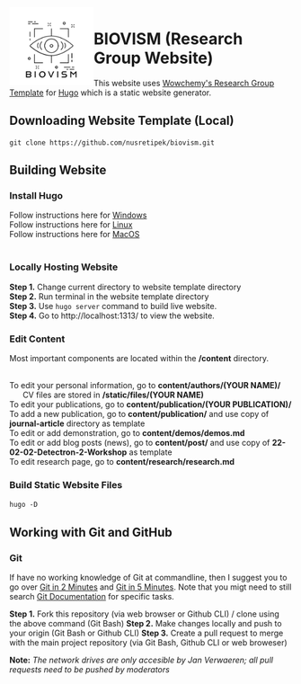 <img align="left" width="150px" src="assets/media/logo.png">

# BIOVISM (Research Group Website) 

This website uses [Wowchemy's Research Group Template](https://wowchemy.com/tags/research-group/) for [Hugo](https://gohugo.io) which is a static website generator.

## Downloading Website Template (Local)

```
git clone https://github.com/nusretipek/biovism.git
```

## Building Website

### Install Hugo

Follow instructions here for [Windows](https://gohugo.io/getting-started/installing/#chocolatey-windows) <br />
Follow instructions here for [Linux](https://gohugo.io/getting-started/installing/#linux) <br />
Follow instructions here for [MacOS](https://gohugo.io/getting-started/installing/#macos) <br /> <br />

### Locally Hosting Website

**Step 1.** Change current directory to website template directory <br />
**Step 2.** Run terminal in the website template directory <br />
**Step 3.** Use ```hugo server``` command to build live website. <br />
**Step 4.** Go to http://localhost:1313/ to view the website. <br />

### Edit Content

Most important components are located within the **/content** directory.  <br /> <br />

To edit your personal information, go to **content/authors/(YOUR NAME)/** <br />
&nbsp;&nbsp;&nbsp;&nbsp;&nbsp; CV files are stored in **/static/files/(YOUR NAME)**  <br />
To edit your publications, go to **content/publication/(YOUR PUBLICATION)/**  <br />
To add a new publication, go to **content/publication/** and use copy of **journal-article** directory as template <br />
To edit or add demonstration, go to **content/demos/demos.md**  <br />
To edit or add blog posts (news), go to **content/post/** and use copy of **22-02-02-Detectron-2-Workshop** as template  <br />
To edit research page, go to **content/research/research.md**  <br />

### Build Static Website Files

```
hugo -D
```

## Working with Git and GitHub

### Git

If have no working knowledge of Git at commandline, then I suggest you to go over [Git in 2 Minutes](https://www.garyrobinson.net/2014/10/git-in-two-minutes-for-a-solo-developer.html) and [Git in 5 Minutes](https://classic.scottr.org/presentations/git-in-5-minutes/). Note that you migt need to still search [Git Documentation](https://git-scm.com/doc) for specific tasks.

**Step 1.** Fork this repository (via web browser or Github CLI) / clone using the above command (Git Bash)
**Step 2.** Make changes locally and push to your origin (Git Bash or Github CLI)
**Step 3.** Create a pull request to merge with the main project repository (via Git Bash, Github CLI or web broweser)

**Note:** *The network drives are only accesible by Jan Verwaeren; all pull requests need to be pushed by moderators*
